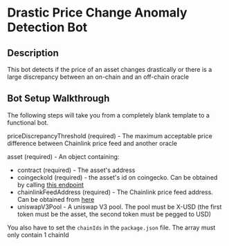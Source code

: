 # Drastic Price Change Anomaly Detection Bot

## Description

This bot detects if the price of an asset changes drastically or there is a large discrepancy between an on-chain and an off-chain oracle 

## Bot Setup Walkthrough

The following steps will take you from a completely blank template to a functional bot.

priceDiscrepancyThreshold (required) - The maximum acceptable price difference between Chainlink price feed and another oracle

asset (required) - An object containing:
 - contract (required) - The asset's address
 - coingeckoId (required) - the asset's id on coingecko. Can be obtained by calling [this endpoint](https://api.coingecko.com/api/v3/coins/list)
 - chainlinkFeedAddress (required) - The Chainlink price feed address. Can be obtained from [here](https://docs.chain.link/docs/ethereum-addresses/)
 - uniswapV3Pool - A uniswap V3 pool. The pool must be X-USD (the first token must be the asset, the second token must be pegged to USD)

 You also have to set the `chainIds` in the `package.json` file. The array must only contain 1 chainId